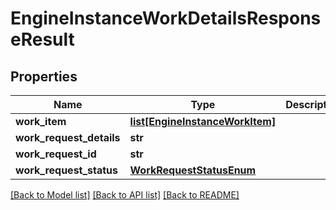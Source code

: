 # EngineInstanceWorkDetailsResponseResult

## Properties
Name | Type | Description | Notes
------------ | ------------- | ------------- | -------------
**work_item** | [**list[EngineInstanceWorkItem]**](EngineInstanceWorkItem.md) |  | [optional] 
**work_request_details** | **str** |  | [optional] 
**work_request_id** | **str** |  | [optional] 
**work_request_status** | [**WorkRequestStatusEnum**](WorkRequestStatusEnum.md) |  | [optional] 

[[Back to Model list]](../README.md#documentation-for-models) [[Back to API list]](../README.md#documentation-for-api-endpoints) [[Back to README]](../README.md)


